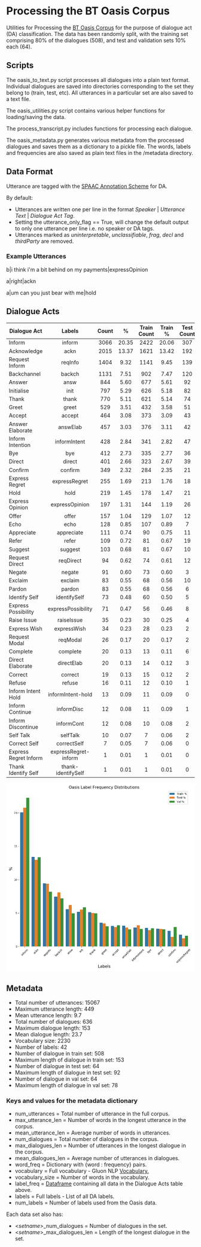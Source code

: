 # Processing the BT Oasis Corpus
Utilities for Processing the [BT Oasis Corpus](http://groups.inf.ed.ac.uk/oasis/)
for the purpose of dialogue act (DA) classification.
The data has been randomly split, with the training set comprising 80% of the dialogues (508), and test and validation
sets 10% each (64).

## Scripts
The oasis_to_text.py script processes all dialogues into a plain text format.
Individual dialogues are saved into directories corresponding to the set they belong to (train, test, etc).
All utterances in a particular set are also saved to a text file.

The oasis_utilities.py script contains various helper functions for loading/saving the data.
 
The process_transcript.py includes functions for processing each dialogue.

The oasis_metadata.py generates various metadata from the processed dialogues and saves them as a dictionary to a pickle file.
The words, labels and frequencies are also saved as plain text files in the /metadata directory.

## Data Format
Utterance are tagged with the [SPAAC Annotation Scheme](SPAAC%20Annotation%20Scheme.pdf) for DA.

By default:
- Utterances are written one per line in the format *Speaker* | *Utterance Text* | *Dialogue Act Tag*.
- Setting the utterance_only_flag == True, will change the default output to only one utterance per line i.e. no speaker or DA tags.
- Utterances marked as *uninterpretable*, *unclassifiable*, *frag*, *decl* and *thirdParty* are removed.

### Example Utterances
b|i think i'm a bit behind on my payments|expressOpinion

a|right|ackn

a|um can you just bear with me|hold

## Dialogue Acts
Dialogue Act                   |        Labels        |  Count   |    %     |   Train Count   | Train %  |   Test Count    |  Test %  |    Val Count    |  Val %  
--- | :---: | :---: | :---: | :---: | :---: | :---: | :---: | :---: | :---:
Inform                         |        inform        |   3066   |  20.35   |      2422       |  20.06   |       307       |  20.77   |       337       |  22.27  
Acknowledge                    |         ackn         |   2015   |  13.37   |      1621       |  13.42   |       192       |  12.99   |       202       |  13.35  
Request Inform                 |       reqInfo        |   1404   |   9.32   |      1141       |   9.45   |       139       |   9.40   |       124       |   8.20  
Backchannel                    |        backch        |   1131   |   7.51   |       902       |   7.47   |       120       |   8.12   |       109       |   7.20  
Answer                         |         answ         |   844    |   5.60   |       677       |   5.61   |       92        |   6.22   |       75        |   4.96  
Initialise                     |         init         |   797    |   5.29   |       626       |   5.18   |       82        |   5.55   |       89        |   5.88  
Thank                          |        thank         |   770    |   5.11   |       621       |   5.14   |       74        |   5.01   |       75        |   4.96  
Greet                          |        greet         |   529    |   3.51   |       432       |   3.58   |       51        |   3.45   |       46        |   3.04  
Accept                         |        accept        |   464    |   3.08   |       373       |   3.09   |       43        |   2.91   |       48        |   3.17  
Answer Elaborate               |       answElab       |   457    |   3.03   |       376       |   3.11   |       42        |   2.84   |       39        |   2.58  
Inform Intention               |     informIntent     |   428    |   2.84   |       341       |   2.82   |       47        |   3.18   |       40        |   2.64  
Bye                            |         bye          |   412    |   2.73   |       335       |   2.77   |       36        |   2.44   |       41        |   2.71  
Direct                         |        direct        |   401    |   2.66   |       323       |   2.67   |       39        |   2.64   |       39        |   2.58  
Confirm                        |       confirm        |   349    |   2.32   |       284       |   2.35   |       21        |   1.42   |       44        |   2.91  
Express Regret                 |    expressRegret     |   255    |   1.69   |       213       |   1.76   |       18        |   1.22   |       24        |   1.59  
Hold                           |         hold         |   219    |   1.45   |       178       |   1.47   |       21        |   1.42   |       20        |   1.32  
Express Opinion                |    expressOpinion    |   197    |   1.31   |       144       |   1.19   |       26        |   1.76   |       27        |   1.78  
Offer                          |        offer         |   157    |   1.04   |       129       |   1.07   |       12        |   0.81   |       16        |   1.06  
Echo                           |         echo         |   128    |   0.85   |       107       |   0.89   |        7        |   0.47   |       14        |   0.93  
Appreciate                     |      appreciate      |   111    |   0.74   |       90        |   0.75   |       11        |   0.74   |       10        |   0.66  
Refer                          |        refer         |   109    |   0.72   |       81        |   0.67   |       19        |   1.29   |        9        |   0.59  
Suggest                        |       suggest        |   103    |   0.68   |       81        |   0.67   |       10        |   0.68   |       12        |   0.79  
Request Direct                 |      reqDirect       |    94    |   0.62   |       74        |   0.61   |       12        |   0.81   |        8        |   0.53  
Negate                         |        negate        |    91    |   0.60   |       73        |   0.60   |        3        |   0.20   |       15        |   0.99  
Exclaim                        |       exclaim        |    83    |   0.55   |       68        |   0.56   |       10        |   0.68   |        5        |   0.33  
Pardon                         |        pardon        |    83    |   0.55   |       68        |   0.56   |        6        |   0.41   |        9        |   0.59  
Identify Self                  |     identifySelf     |    73    |   0.48   |       60        |   0.50   |        5        |   0.34   |        8        |   0.53  
Express Possibility            |  expressPossibility  |    71    |   0.47   |       56        |   0.46   |        8        |   0.54   |        7        |   0.46  
Raise Issue                    |      raiseIssue      |    35    |   0.23   |       30        |   0.25   |        4        |   0.27   |        1        |   0.07  
Express Wish                   |     expressWish      |    34    |   0.23   |       28        |   0.23   |        2        |   0.14   |        4        |   0.26  
Request Modal                  |       reqModal       |    26    |   0.17   |       20        |   0.17   |        2        |   0.14   |        4        |   0.26  
Complete                       |       complete       |    20    |   0.13   |       13        |   0.11   |        6        |   0.41   |        1        |   0.07  
Direct Elaborate               |      directElab      |    20    |   0.13   |       14        |   0.12   |        3        |   0.20   |        3        |   0.20  
Correct                        |       correct        |    19    |   0.13   |       15        |   0.12   |        2        |   0.14   |        2        |   0.13  
Refuse                         |        refuse        |    16    |   0.11   |       12        |   0.10   |        1        |   0.07   |        3        |   0.20  
Inform Intent Hold             |  informIntent-hold   |    13    |   0.09   |       11        |   0.09   |        0        |   0.00   |        2        |   0.13  
Inform Continue                |      informDisc      |    12    |   0.08   |       11        |   0.09   |        1        |   0.07   |        0        |   0.00  
Inform Discontinue             |      informCont      |    12    |   0.08   |       10        |   0.08   |        2        |   0.14   |        0        |   0.00  
Self Talk                      |       selfTalk       |    10    |   0.07   |        7        |   0.06   |        2        |   0.14   |        1        |   0.07  
Correct Self                   |     correctSelf      |    7     |   0.05   |        7        |   0.06   |        0        |   0.00   |        0        |   0.00  
Express Regret Inform          | expressRegret-inform |    1     |   0.01   |        1        |   0.01   |        0        |   0.00   |        0        |   0.00  
Thank Identify Self            |  thank-identifySelf  |    1     |   0.01   |        1        |   0.01   |        0        |   0.00   |        0        |   0.00  

![Label Frequencies](oasis_data/metadata/Oasis%20Label%20Frequency%20Distributions.png)

## Metadata
- Total number of utterances:  15067
- Maximum utterance length:  449
- Mean utterance length: 9.7
- Total number of dialogues: 636
- Maximum dialogue length: 153
- Mean dialogue length: 23.7
- Vocabulary size: 2230
- Number of labels: 42
- Number of dialogue in train set: 508
- Maximum length of dialogue in train set: 153
- Number of dialogue in test set: 64
- Maximum length of dialogue in test set: 92
- Number of dialogue in val set: 64
- Maximum length of dialogue in val set: 78

### Keys and values for the metadata dictionary
- num_utterances = Total number of utterance in the full corpus.
- max_utterance_len = Number of words in the longest utterance in the corpus.
- mean_utterance_len = Average number of words in utterances.
- num_dialogues = Total number of dialogues in the corpus.
- max_dialogues_len = Number of utterances in the longest dialogue in the corpus.
- mean_dialogues_len = Average number of utterances in dialogues.
- word_freq = Dictionary with {word : frequency} pairs.
- vocabulary = Full vocabulary - Gluon NLP [Vocabulary.](http://gluon-nlp.mxnet.io/api/modules/vocab.html#gluonnlp.Vocab)
- vocabulary_size = Number of words in the vocabulary.
- label_freq = [Dataframe](https://pandas.pydata.org/pandas-docs/stable/reference/api/pandas.DataFrame.html) containing all data in the Dialogue Acts table above.
- labels = Full labels - List of all DA labels.
- num_labels = Number of labels used from the Oasis data.

Each data set also has:
- <*setname*>_num_dialogues = Number of dialogues in the set.
- <*setname*>_max_dialogues_len = Length of the longest dialogue in the set.
